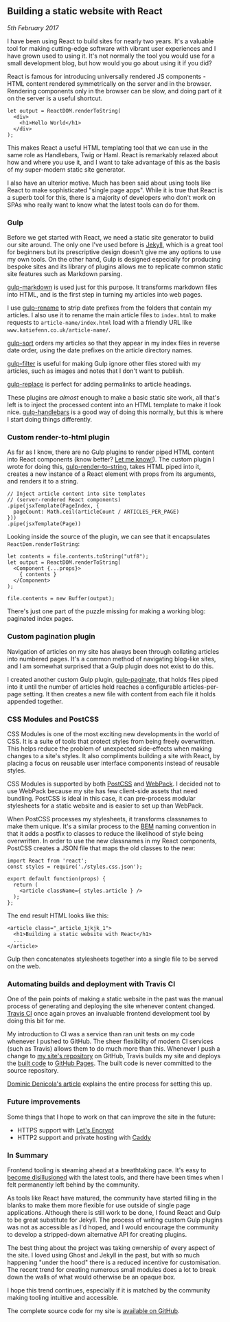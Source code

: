 ## Building a static website with React
*5th February 2017*

I have been using React to build sites for nearly two years. It's a valuable tool for making cutting-edge software with vibrant user experiences and I have grown used to using it. It's not normally the tool you would use for a small development blog, but how would you go about using it if you did?

React is famous for introducing universally rendered JS components - HTML content rendered symmetrically on the server and in the browser. Rendering components only in the browser can be slow, and doing part of it on the server is a useful shortcut.

```
let output = ReactDOM.renderToString(
  <div>
    <h1>Hello World</h1>
  </div>
);
```

This makes React a useful HTML templating tool that we can use in the same role as Handlebars, Twig or Haml. React is remarkably relaxed about how and where you use it, and I want to take advantage of this as the basis of my super-modern static site generator.

I also have an ulterior motive. Much has been said about using tools like React to make sophisticated "single page apps". While it is true that React is a superb tool for this, there is a majority of developers who don't work on SPAs who really want to know what the latest tools can do for them.

### Gulp
Before we get started with React, we need a static site generator to build our site around. The only one I've used before is [Jekyll](https://jekyllrb.com/), which is a great tool for beginners but its prescriptive design doesn't give me any options to use my own tools. On the other hand, Gulp is designed especially for producing bespoke sites and its library of plugins allows me to replicate common static site features such as Markdown parsing.

[gulp-markdown](https://www.npmjs.com/package/gulp-markdown) is used just for this purpose. It transforms markdown files into HTML, and is the first step in turning my articles into web pages.

I use [gulp-rename](https://www.npmjs.com/package/gulp-rename) to strip date prefixes from the folders that contain my articles. I also use it to rename the main article files to `index.html` to make requests to `article-name/index.html` load with a friendly URL like `www.katiefenn.co.uk/article-name/`.

[gulp-sort](https://www.npmjs.com/package/gulp-sort) orders my articles so that they appear in my index files in reverse date order, using the date prefixes on the article directory names.

[gulp-filter](https://www.npmjs.com/package/gulp-filter) is useful for making Gulp ignore other files stored with my articles, such as images and notes that I don't want to publish.

[gulp-replace](https://www.npmjs.com/package/gulp-replace) is perfect for adding permalinks to article headings.

These plugins are *almost* enough to make a basic static site work, all that's left is to inject the processed content into an HTML template to make it look nice. [gulp-handlebars](https://www.npmjs.com/package/gulp-filter) is a good way of doing this normally, but this is where I start doing things differently.

### Custom render-to-html plugin
As far as I know, there are no Gulp plugins to render piped HTML content into React components (know better? [Let me know!](http://twitter.com/katie_fenn)). The custom plugin I wrote for doing this, [gulp-render-to-string](https://www.npmjs.com/package/gulp-render-to-string), takes HTML piped into it, creates a new instance of a React element with props from its arguments, and renders it to a string.

```
// Inject article content into site templates
// (server-rendered React components)
.pipe(jsxTemplate(PageIndex, {
  pageCount: Math.ceil(articleCount / ARTICLES_PER_PAGE)
}))
.pipe(jsxTemplate(Page))
```

Looking inside the source of the plugin, we can see that it encapsulates `ReactDom.renderToString`:

```
let contents = file.contents.toString("utf8");
let output = ReactDOM.renderToString(
  <Component {...props}>
    { contents }
  </Component>
);

file.contents = new Buffer(output);
```

There's just one part of the puzzle missing for making a working blog: paginated index pages.

### Custom pagination plugin
Navigation of articles on my site has always been through collating articles into numbered pages. It's a common method of navigating blog-like sites, and I am somewhat surprised that a Gulp plugin does not exist to do this.

I created another custom Gulp plugin, [gulp-paginate](https://www.npmjs.com/package/gulp-paginate), that holds files piped into it until the number of articles held reaches a configurable articles-per-page setting. It then creates a new file with content from each file it holds appended together.

### CSS Modules and PostCSS
CSS Modules is one of the most exciting new developments in the world of CSS. It is a suite of tools that protect styles from being freely overwritten. This helps reduce the problem of unexpected side-effects when making changes to a site's styles. It also compliments building a site with React, by placing a focus on reusable user interface components instead of reusable styles.

CSS Modules is supported by both [PostCSS](http://postcss.org/) and [WebPack](https://webpack.github.io/). I decided not to use WebPack because my site has few client-side assets that need bundling. PostCSS is ideal in this case, it can pre-process modular stylesheets for a static website and is easier to set up than WebPack.

When PostCSS processes my stylesheets, it transforms classnames to make them unique. It's a similar process to the [BEM](http://getbem.com/) naming convention in that it adds a postfix to classes to reduce the likelihood of style being overwritten. In order to use the new classnames in my React components, PostCSS creates a JSON file that maps the old classes to the new:

```
import React from 'react';
const styles = require('./styles.css.json');

export default function(props) {
  return (
    <article className={ styles.article } />
  );
};
```

The end result HTML looks like this:

```
<article class="_article_1jkjk_1">
  <h1>Building a static website with React</h1>
  ...
</article>
```

Gulp then concatenates stylesheets together into a single file to be served on the web.

### Automating builds and deployment with Travis CI
One of the pain points of making a static website in the past was the manual process of generating and deploying the site whenever content changed. [Travis CI](https://travis-ci.org/) once again proves an invaluable frontend development tool by doing this bit for me.

My introduction to CI was a service than ran unit tests on my code whenever I pushed to GitHub. The sheer flexibility of modern CI services (such as Travis) allows them to do much more than this. Whenever I push a change to [my site's repository](https://github.com/katiefenn/website-2017-src) on GitHub, Travis builds my site and deploys the [built code](https://github.com/katiefenn/katiefenn.github.io) to [GitHub Pages](https://pages.github.com/). The built code is never committed to the source repository.

[Dominic Denicola's article](https://gist.github.com/domenic/ec8b0fc8ab45f39403dd) explains the entire process for setting this up.

### Future improvements
Some things that I hope to work on that can improve the site in the future:

- HTTPS support with [Let's Encrypt](https://letsencrypt.org/)
- HTTP2 support and private hosting with [Caddy](https://github.com/mholt/caddy)

### In Summary
Frontend tooling is steaming ahead at a breathtaking pace. It's easy to [become disillusioned](https://medium.com/@ericclemmons/javascript-fatigue-48d4011b6fc4#.907fj8lg6) with the latest tools, and there have been times when I felt permanently left behind by the community.

As tools like React have matured, the community have started filling in the blanks to make them more flexible for use outside of single page applications. Although there is still work to be done, I found React and Gulp to be great substitute for Jekyll. The process of writing custom Gulp plugins was not as accessible as I'd hoped, and I would encourage the community to develop a stripped-down alternative API for creating plugins.

The best thing about the project was taking ownership of every aspect of the site. I loved using Ghost and Jekyll in the past, but with so much happening "under the hood" there is a reduced incentive for customisation. The recent trend for creating numerous small modules does a lot to break down the walls of what would otherwise be an opaque box.

I hope this trend continues, especially if it is matched by the community making tooling intuitive and accessible.

The complete source code for my site is [available on GitHub](https://github.com/katiefenn/website-2017-src).

